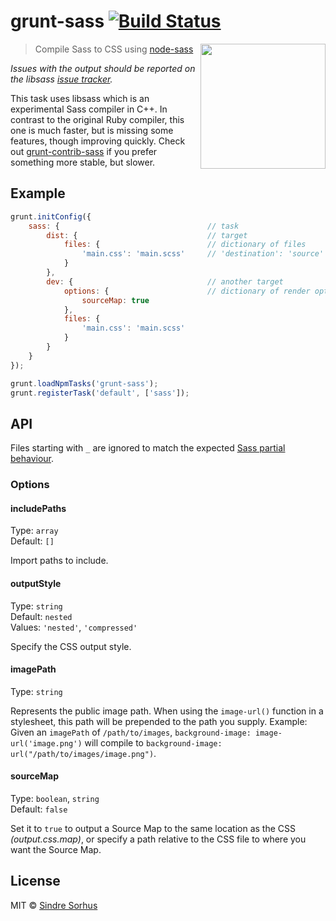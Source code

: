 # grunt-sass [![Build Status](https://travis-ci.org/sindresorhus/grunt-sass.svg?branch=master)](https://travis-ci.org/sindresorhus/grunt-sass)

[<img src="https://rawgit.com/andrew/node-sass/master/media/logo.svg" width="200" align="right">](https://github.com/andrew/node-sass)

> Compile Sass to CSS using [node-sass](https://github.com/andrew/node-sass)

*Issues with the output should be reported on the libsass [issue tracker](https://github.com/hcatlin/libsass/issues).*

This task uses libsass which is an experimental Sass compiler in C++. In contrast to the original Ruby compiler, this one is much faster, but is missing some features, though improving quickly. Check out [grunt-contrib-sass](https://github.com/gruntjs/grunt-contrib-sass) if you prefer something more stable, but slower.


## Example

```js
grunt.initConfig({
	sass: {									// task
		dist: {								// target
			files: {						// dictionary of files
				'main.css': 'main.scss'		// 'destination': 'source'
			}
		},
		dev: {								// another target
			options: {						// dictionary of render options
				sourceMap: true
			},
			files: {
				'main.css': 'main.scss'
			}
		}
	}
});

grunt.loadNpmTasks('grunt-sass');
grunt.registerTask('default', ['sass']);
```


## API

Files starting with `_` are ignored to match the expected [Sass partial behaviour](http://sass-lang.com/documentation/file.SASS_REFERENCE.html#partials).

### Options

#### includePaths

Type: `array`  
Default: `[]`

Import paths to include.

#### outputStyle

Type: `string`  
Default: `nested`  
Values: `'nested'`, `'compressed'`

Specify the CSS output style.

#### imagePath

Type: `string`

Represents the public image path. When using the `image-url()` function in a stylesheet, this path will be prepended to the path you supply. Example: Given an `imagePath` of `/path/to/images`, `background-image: image-url('image.png')` will compile to `background-image: url("/path/to/images/image.png")`.

#### sourceMap

Type: `boolean`, `string`  
Default: `false`

Set it to `true` to output a Source Map to the same location as the CSS *(output.css.map)*, or specify a path relative to the CSS file to where you want the Source Map.


## License

MIT © [Sindre Sorhus](http://sindresorhus.com)
